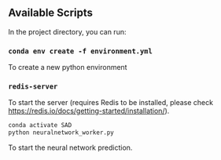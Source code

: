 
## Available Scripts

In the project directory, you can run:

### `conda env create -f environment.yml`
To create a new python environment

### `redis-server`
To start the server (requires Redis to be installed, please check https://redis.io/docs/getting-started/installation/).

``` bash
conda activate SAD
python neuralnetwork_worker.py
``` 

To start the neural network prediction.


